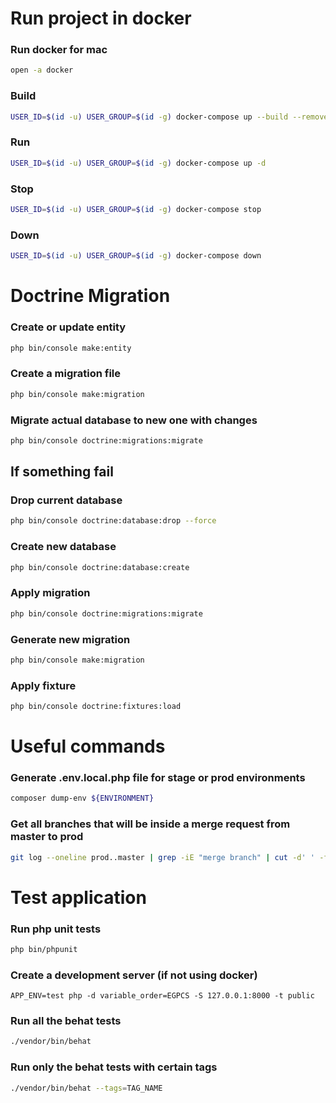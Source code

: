 # Run project in docker

### Run docker for mac
```bash
open -a docker
```

### Build
```bash
USER_ID=$(id -u) USER_GROUP=$(id -g) docker-compose up --build --remove-orphans -d
```

### Run
```bash
USER_ID=$(id -u) USER_GROUP=$(id -g) docker-compose up -d
```

### Stop
```bash
USER_ID=$(id -u) USER_GROUP=$(id -g) docker-compose stop
```

### Down
```bash
USER_ID=$(id -u) USER_GROUP=$(id -g) docker-compose down
```

# Doctrine Migration

### Create or update entity
```bash
php bin/console make:entity
```
### Create a migration file
```bash
php bin/console make:migration
```
### Migrate actual database to new one with changes
```bash
php bin/console doctrine:migrations:migrate
```

## If something fail

### Drop current database
```bash
php bin/console doctrine:database:drop --force
```
### Create new database
```bash
php bin/console doctrine:database:create
```
### Apply migration
```bash
php bin/console doctrine:migrations:migrate
```
### Generate new migration
```bash
php bin/console make:migration
```
### Apply fixture
```bash
php bin/console doctrine:fixtures:load
```

# Useful commands
### Generate .env.local.php file for **stage** or **prod** environments
```bash
composer dump-env ${ENVIRONMENT}
```
### Get all branches that will be inside a merge request from master to prod
```bash
git log --oneline prod..master | grep -iE "merge branch" | cut -d' ' -f2- | sort -u
```

# Test application

### Run php unit tests
```bash
php bin/phpunit
```

### Create a development server (if not using docker)
```
APP_ENV=test php -d variable_order=EGPCS -S 127.0.0.1:8000 -t public
```
### Run all the behat tests
```bash
./vendor/bin/behat
```

### Run only the behat tests with certain tags
```bash
./vendor/bin/behat --tags=TAG_NAME
```
